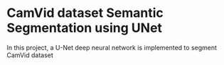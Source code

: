# CamVid dataset Semantic Segmentation using UNet
In this project, a U-Net deep neural network is implemented to segment CamVid dataset
